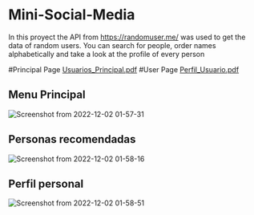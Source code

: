 # Mini-Social-Media
In this proyect the API from https://randomuser.me/ was used to get the data of random users. You can search for people, order names alphabetically and take a look at the profile of every person

#Principal Page
[Usuarios_Principal.pdf](https://github.com/coscristian/Mini-Social-Media/files/8872894/Usuarios_Principal.pdf)
#User Page
[Perfil_Usuario.pdf](https://github.com/coscristian/Mini-Social-Media/files/8872895/Perfil_Usuario.pdf)

## Menu Principal
![Screenshot from 2022-12-02 01-57-31](https://user-images.githubusercontent.com/83193118/205234280-fe2839c3-8c14-4cf0-9163-03b58ac3d3f3.png)

## Personas recomendadas 
![Screenshot from 2022-12-02 01-58-16](https://user-images.githubusercontent.com/83193118/205234288-1b865347-46fd-4151-9c52-51f2c674fe61.png)

## Perfil personal
![Screenshot from 2022-12-02 01-58-51](https://user-images.githubusercontent.com/83193118/205234292-a353c8ff-a90c-4a07-a835-f45c0a137157.png)
